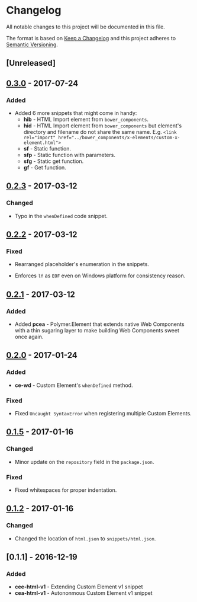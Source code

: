 # Changelog

All notable changes to this project will be documented in this file.

The format is based on [Keep a Changelog](http://keepachangelog.com/en/1.0.0/)
and this project adheres to [Semantic Versioning](http://semver.org/spec/v2.0.0.html).

## [Unreleased]

## [0.3.0] - 2017-07-24

### Added

- Added 6 more snippets that might come in handy:
  - __hib__ - HTML Import element from `bower_components`.
  - __hid__ - HTML Import element from `bower_components` but element's directory and filename do not share the same name. E.g. `<link rel="import" href="../bower_components/x-elements/custom-x-element.html">`
  - __sf__ - Static function.
  - __sfp__ - Static function with parameters.
  - __sfg__ - Static get function.
  - __gf__ - Get function.

## [0.2.3] - 2017-03-12

### Changed

- Typo in the `whenDefined` code snippet.

## [0.2.2] - 2017-03-12

### Fixed

- Rearranged placeholder's enumeration in the snippets.

- Enforces `lf` as `EOF` even on Windows platform for consistency reason.

## [0.2.1] - 2017-03-12

### Added

- Added __pcea__ - Polymer.Element that extends native Web Components with a thin sugaring layer to make building Web Components sweet once again.

## [0.2.0] - 2017-01-24

### Added

- __ce-wd__ - Custom Element's `whenDefined` method.

### Fixed

- Fixed `Uncaught SyntaxError` when registering multiple Custom Elements.

## [0.1.5] - 2017-01-16

### Changed

- Minor update on the `repository` field in the `package.json`.

### Fixed

- Fixed whitespaces for proper indentation.

## [0.1.2] - 2017-01-16

### Changed

- Changed the location of `html.json` to `snippets/html.json`.

## [0.1.1] - 2016-12-19

### Added

- __cee-html-v1__ - Extending Custom Element v1 snippet
- __cea-html-v1__ - Autononmous Custom Element v1 snippet

[Unrelease]: https://github.com/motss/vscode-motss-HTML-snippets/compare/v0.3.0...HEAD
[0.3.0]: https://github.com/motss/vscode-motss-HTML-snippets/compare/v0.2.3...v0.3.0
[0.2.3]: https://github.com/motss/vscode-motss-HTML-snippets/compare/v0.2.2...v0.2.3
[0.2.2]: https://github.com/motss/vscode-motss-HTML-snippets/compare/v0.2.1...v0.2.2
[0.2.1]: https://github.com/motss/vscode-motss-HTML-snippets/compare/v0.2.0...v0.2.1
[0.2.0]: https://github.com/motss/vscode-motss-HTML-snippets/compare/v0.1.5...v0.2.0
[0.1.5]: https://github.com/motss/vscode-motss-HTML-snippets/compare/v0.1.2...v0.1.5
[0.1.2]: https://github.com/motss/vscode-motss-HTML-snippets/compare/v0.1.1...v0.1.2
